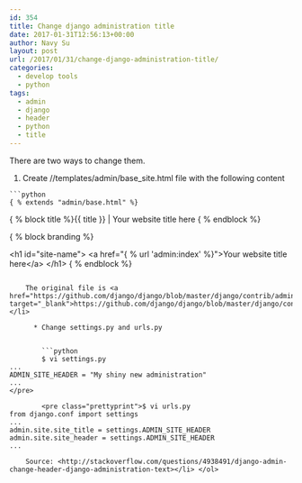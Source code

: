 ```yaml
---
id: 354
title: Change django administration title
date: 2017-01-31T12:56:13+00:00
author: Navy Su
layout: post
url: /2017/01/31/change-django-administration-title/
categories:
  - develop tools
  - python
tags:
  - admin
  - django
  - header
  - python
  - title
---
```

There are two ways to change them.

  1. Create //templates/admin/base_site.html file with the following content
  
    ```python
    { % extends "admin/base.html" %}
{ % block title %}{{ title }} | Your website title here { % endblock %}

{ % block branding %}

&lt;h1 id="site-name"&gt;
    &lt;a href="{ % url 'admin:index' %}"&gt;Your website title here&lt;/a&gt;
&lt;/h1&gt;
{ % endblock %}
```
    
    The original file is <a href="https://github.com/django/django/blob/master/django/contrib/admin/templates/admin/base_site.html" target="_blank">https://github.com/django/django/blob/master/django/contrib/admin/templates/admin/base_site.html</a></li> 
    
      * Change settings.py and urls.py
  
        
        ```python
        $ vi settings.py
...
ADMIN_SITE_HEADER = "My shiny new administration"
...
</pre>
        
        <pre class="prettyprint">$ vi urls.py
from django.conf import settings
...
admin.site.site_title = settings.ADMIN_SITE_HEADER
admin.site.site_header = settings.ADMIN_SITE_HEADER
...
```
        
        Source: <http://stackoverflow.com/questions/4938491/django-admin-change-header-django-administration-text></li> </ol>
